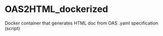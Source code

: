 # OAS2HTML_dockerized
Docker container that generates HTML doc from OAS .yaml specification (script)
